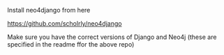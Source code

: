 Install neo4django from here

https://github.com/scholrly/neo4django

Make sure you have the correct versions of Django and Neo4j (these are specified in the readme ffor the above repo)
